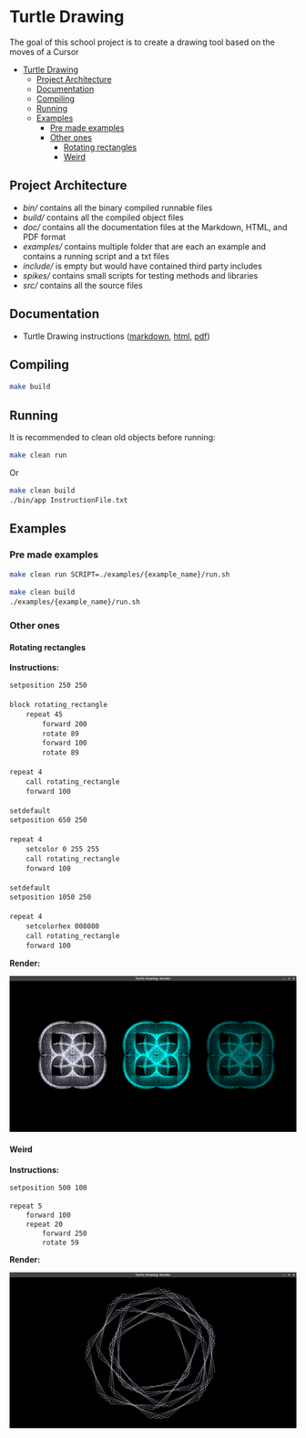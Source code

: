 # Turtle Drawing

The goal of this school project is to create a drawing tool based on the moves of a Cursor

- [Turtle Drawing](#turtle-drawing)
  - [Project Architecture](#project-architecture)
  - [Documentation](#documentation)
  - [Compiling](#compiling)
  - [Running](#running)
  - [Examples](#examples)
    - [Pre made examples](#pre-made-examples)
    - [Other ones](#other-ones)
      - [Rotating rectangles](#rotating-rectangles)
      - [Weird](#weird)

## Project Architecture

- *bin/* contains all the binary compiled runnable files
- *build/* contains all the compiled object files
- *doc/* contains all the documentation files at the Markdown, HTML, and PDF format
- *examples/* contains multiple folder that are each an example and contains a running script and a txt files
- *include/* is empty but would have contained third party includes
- *spikes/* contains small scripts for testing methods and libraries
- *src/* contains all the source files

## Documentation

- Turtle Drawing instructions ([markdown](./doc/markdown/TurtleDrawing.md), [html](./doc/html/TurtleDrawing.html), [pdf](./doc/pdf/TurtleDrawing.pdf))

## Compiling

```bash
make build
```

## Running

It is recommended to clean old objects before running:

```bash
make clean run
```

Or

```bash
make clean build
./bin/app InstructionFile.txt
```

## Examples

### Pre made examples

```bash
make clean run SCRIPT=./examples/{example_name}/run.sh
```

```bash
make clean build
./examples/{example_name}/run.sh
```

### Other ones

#### Rotating rectangles

**Instructions:**

```txt
setposition 250 250

block rotating_rectangle
    repeat 45
        forward 200
        rotate 89
        forward 100
        rotate 89

repeat 4
    call rotating_rectangle
    forward 100

setdefault
setposition 650 250

repeat 4
    setcolor 0 255 255
    call rotating_rectangle
    forward 100

setdefault
setposition 1050 250

repeat 4
    setcolorhex 008080
    call rotating_rectangle
    forward 100
```

**Render:**

![Preview: Rotating Rectangles](./.img/render_rotating_rectangle.png)

#### Weird

**Instructions:**

```text
setposition 500 100

repeat 5
    forward 100
    repeat 20
        forward 250
        rotate 59
```

**Render:**

![Preview: Weird](./.img/render_weird.png)